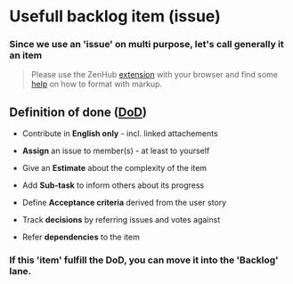 # Usefull backlog item (issue)

### Since we use an 'issue' on multi purpose, let's call generally it an **item**

> Please use the ZenHub [extension](https://www.zenhub.com/extension) with your browser and find some [help](https://help.github.com/categories/writing-on-github) on how to format with markup.

## Definition of done ([DoD](https://agilepainrelief.com/notesfromatooluser/2017/05/definition-of-done-vs-user-stories-vs-acceptance-criteria.html#.Wd28ARO0PUI))
- Contribute in **English only** - incl. linked attachements
- **Assign** an issue to member(s) - at least to yourself
- Give an **Estimate** about the complexity of the item
- Add **Sub-task** to inform others about its progress
- Define **Acceptance criteria** derived from the user story

- Track **decisions** by referring issues and votes against
- Refer **dependencies** to the item

### If this 'item' fulfill the DoD, you can move it into the 'Backlog' lane.
